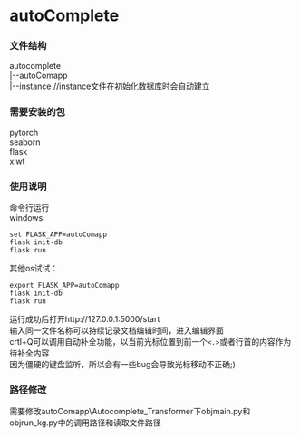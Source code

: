 # autoComplete

### 文件结构
autocomplete\
|--autoComapp\
|--instance      //instance文件在初始化数据库时会自动建立

### 需要安装的包
pytorch\
seaborn\
flask\
xlwt

### 使用说明
命令行运行\
windows:
```
set FLASK_APP=autoComapp
flask init-db
flask run
```
其他os试试：
```
export FLASK_APP=autoComapp
flask init-db
flask run
```
运行成功后打开http://127.0.0.1:5000/start \
输入同一文件名称可以持续记录文档编辑时间，进入编辑界面\
crtl+Q可以调用自动补全功能，以当前光标位置到前一个`<.>`或者行首的内容作为待补全内容\
因为僵硬的键盘监听，所以会有一些bug会导致光标移动不正确;)

### 路径修改
需要修改autoComapp\Autocomplete_Transformer下objmain.py和objrun_kg.py中的调用路径和读取文件路径